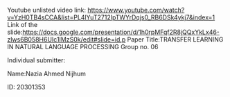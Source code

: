 Youtube unlisted video link: https://www.youtube.com/watch?v=YzH0TB4sCCA&list=PL4lYuT2712IpTWYrDqjs0_RB6DSk4ykj7&index=1
Link of the slide:https://docs.google.com/presentation/d/1h0rpMFqf2R8jQQxYkLx46-zlws6B058H6UIc1IMzS0k/edit#slide=id.p
Paper Title:TRANSFER LEARNING IN NATURAL LANGUAGE PROCESSING
Group no. 06

Individual submitter:

Name:Nazia Ahmed Nijhum

ID: 20301353